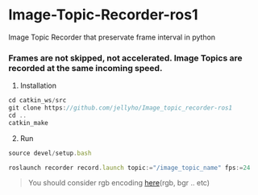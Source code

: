 # Image-Topic-Recorder-ros1
Image Topic Recorder that preservate frame interval in python


### Frames are not skipped, not accelerated. Image Topics are recorded at the same incoming speed.

1) Installation
```jsx
cd catkin_ws/src
git clone https://github.com/jellyho/Image_topic_recorder-ros1
cd ..
catkin_make
```

2) Run
```jsx
source devel/setup.bash

roslaunch recorder record.launch topic:="/image_topic_name" fps:=24
```

> You should consider rgb encoding [here](https://github.com/jellyho/Image_topic_recorder-ros1/blob/6c64b94fe193cf3d61aae27149717dc4c7f6d959/recorder/scripts/ImageRecorder.py#L21)(rgb, bgr .. etc)
